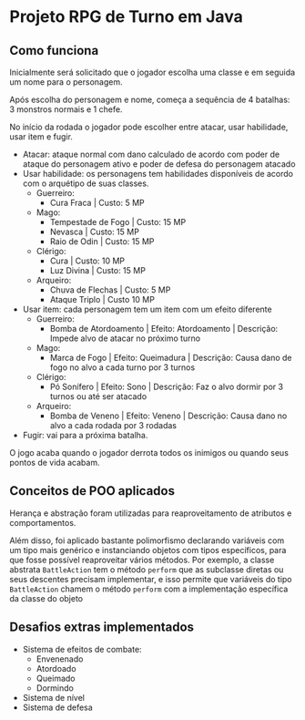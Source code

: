 # Projeto RPG de Turno em Java

## Como funciona

Inicialmente será solicitado que o jogador escolha uma classe e em seguida um nome para o personagem.

Após escolha do personagem e nome, começa a sequência de 4 batalhas: 3 monstros normais e 1 chefe.

No início da rodada o jogador pode escolher entre atacar, usar habilidade, usar item e fugir.

- Atacar: ataque normal com dano calculado de acordo com poder de ataque do personagem ativo e poder de defesa do personagem atacado
- Usar habilidade: os personagens tem habilidades disponíveis de acordo com o arquétipo de suas classes.
  - Guerreiro:
    - Cura Fraca | Custo: 5 MP
  - Mago:
    - Tempestade de Fogo | Custo: 15 MP
    - Nevasca | Custo: 15 MP
    - Raio de Odin | Custo: 15 MP
  - Clérigo:
    - Cura | Custo: 10 MP
    - Luz Divina | Custo: 15 MP
  - Arqueiro:
    - Chuva de Flechas | Custo: 5 MP
    - Ataque Triplo | Custo 10 MP
- Usar item: cada personagem tem um item com um efeito diferente
  - Guerreiro:
    - Bomba de Atordoamento | Efeito: Atordoamento | Descrição: Impede alvo de atacar no próximo turno
  - Mago:
    - Marca de Fogo | Efeito: Queimadura | Descrição: Causa dano de fogo no alvo a cada turno por 3 turnos
  - Clérigo:
    - Pó Sonífero | Efeito: Sono | Descrição: Faz o alvo dormir por 3 turnos ou até ser atacado
  - Arqueiro:
    - Bomba de Veneno | Efeito: Veneno | Descrição: Causa dano no alvo a cada rodada por 3 rodadas
- Fugir: vai para a próxima batalha.

O jogo acaba quando o jogador derrota todos os inimigos ou quando seus pontos de vida acabam.

## Conceitos de POO aplicados

Herança e abstração foram utilizadas para reaproveitamento de atributos e comportamentos.

Além disso, foi aplicado bastante polimorfismo declarando variáveis com um tipo mais genérico e instanciando objetos com tipos específicos, para que fosse possível reaproveitar vários métodos. Por exemplo, a classe abstrata `BattleAction` tem o método `perform` que as subclasse diretas ou seus descentes precisam implementar, e isso permite que variáveis do tipo `BattleAction` chamem o método `perform` com a implementação específica da classe do objeto

## Desafios extras implementados

- Sistema de efeitos de combate:
  - Envenenado
  - Atordoado
  - Queimado
  - Dormindo
- Sistema de nível
- Sistema de defesa